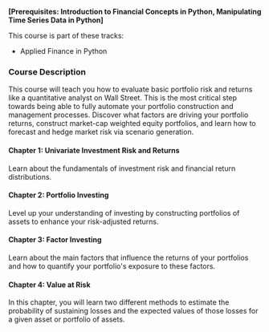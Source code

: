 **[Prerequisites: Introduction to Financial Concepts in Python, Manipulating Time Series Data in Python]**

This course is part of these tracks:

* Applied Finance in Python

### Course Description

This course will teach you how to evaluate basic portfolio risk and returns like a quantitative analyst on Wall Street. This is the most critical step towards being able to fully automate your portfolio construction and management processes. Discover what factors are driving your portfolio returns, construct market-cap weighted equity portfolios, and learn how to forecast and hedge market risk via scenario generation.

#### Chapter 1: Univariate Investment Risk and Returns

Learn about the fundamentals of investment risk and financial return distributions.

#### Chapter 2: Portfolio Investing

Level up your understanding of investing by constructing portfolios of assets to enhance your risk-adjusted returns.

#### Chapter 3: Factor Investing

Learn about the main factors that influence the returns of your portfolios and how to quantify your portfolio's exposure to these factors.

#### Chapter 4: Value at Risk

In this chapter, you will learn two different methods to estimate the probability of sustaining losses and the expected values of those losses for a given asset or portfolio of assets.

